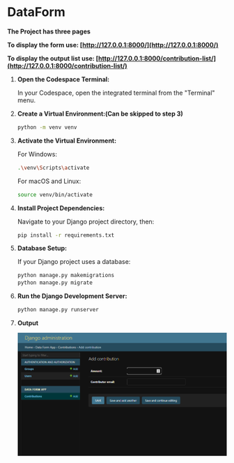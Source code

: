 # DataForm
**The Project has three pages**

**To display the form use: [http://127.0.0.1:8000/](http://127.0.0.1:8000/)**

**To display the output list use: [http://127.0.0.1:8000/contribution-list/](http://127.0.0.1:8000/contribution-list/)**

1. **Open the Codespace Terminal:**

   In your Codespace, open the integrated terminal from the "Terminal" menu.

2. **Create a Virtual Environment:(Can be skipped to step 3)**

   ```bash
   python -m venv venv
   ```

3. **Activate the Virtual Environment:**

   For Windows:
   ```bash
   .\venv\Scripts\activate
   ```
   For macOS and Linux:
   ```bash
   source venv/bin/activate
   ```

4. **Install Project Dependencies:**

   Navigate to your Django project directory, then:
   ```bash
   pip install -r requirements.txt
   ```

5. **Database Setup:**

   If your Django project uses a database:
   ```bash
   python manage.py makemigrations
   python manage.py migrate
   ```

6. **Run the Django Development Server:**

   ```bash
   python manage.py runserver
   ```
7. **Output**

    <img src="UI.png">
